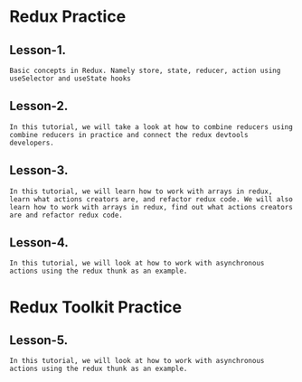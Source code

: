 # Redux Practice

## Lesson-1.<br>

`Basic concepts in Redux. Namely store, state, reducer, action using useSelector and useState hooks`

## Lesson-2.<br>

`In this tutorial, we will take a look at how to combine reducers using combine reducers in practice and connect the redux devtools developers.`

## Lesson-3.<br>

`In this tutorial, we will learn how to work with arrays in redux, learn what actions creators are, and refactor redux code. We will also learn how to work with arrays in redux, find out what actions creators are and refactor redux code.`

## Lesson-4.<br>

`In this tutorial, we will look at how to work with asynchronous actions using the redux thunk as an example.`

# Redux Toolkit Practice

## Lesson-5.<br>

`In this tutorial, we will look at how to work with asynchronous actions using the redux thunk as an example.`
